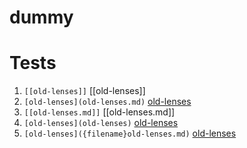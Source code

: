 # dummy

# Tests

1.  `[[old-lenses]]` [[old-lenses]]
2.  `[old-lenses](old-lenses.md)` [old-lenses](old-lenses.md)  
3.  `[[old-lenses.md]]` [[old-lenses.md]]
4.  `[old-lenses](old-lenses)` [old-lenses](old-lenses)
5.  `[old-lenses]({filename}old-lenses.md)` [old-lenses]({filename}old-lenses.md)

